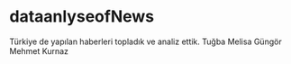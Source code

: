 # dataanlyseofNews
Türkiye de yapılan haberleri topladık ve analiz ettik.
Tuğba Melisa Güngör Mehmet Kurnaz
